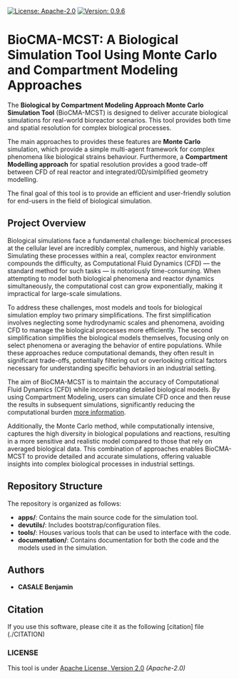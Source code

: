 <div align="left">

  [![License: Apache-2.0](https://img.shields.io/badge/License-Apache-blue.svg)](LICENSE)
  [![Version: 0.9.6](https://img.shields.io/badge/Version-0.9.6-red.svg)](LICENSE)
</div>


# BioCMA-MCST: A Biological Simulation Tool Using Monte Carlo and Compartment Modeling Approaches

The **Biological by Compartment Modeling Approach Monte Carlo Simulation Tool** (BioCMA-MCST) is designed to deliver accurate biological simulations for real-world bioreactor scenarios. This tool provides both time and spatial resolution for complex biological processes.

The main approaches to provides these features are **Monte Carlo** simulation, which provide a simple multi-agent framework for complex phenomena like biological strains behaviour. Furthermore, a **Compartment Modelling approach** for spatial resolution provides a good trade-off between CFD of real reactor and integrated/0D/simlplified geometry modelling.

The final goal of this tool is to provide an efficient and user-friendly solution for end-users in the field of biological simulation.

## Project Overview

Biological simulations face a fundamental challenge: biochemical processes at the cellular level are incredibly complex, numerous, and highly variable. Simulating these processes within a real, complex reactor environment compounds the difficulty, as Computational Fluid Dynamics (CFD) — the standard method for such tasks — is notoriously time-consuming. When attempting to model both biological phenomena and reactor dynamics simultaneously, the computational cost can grow exponentially, making it impractical for large-scale simulations.

To address these challenges, most models and tools for biological simulation employ two primary simplifications. The first simplification involves neglecting some hydrodynamic scales and phenomena, avoiding CFD to manage the biological processes more efficiently. The second simplification simplifies the biological models themselves, focusing only on select phenomena or averaging the behavior of entire populations. While these approaches reduce computational demands, they often result in significant trade-offs, potentially filtering out or overlooking critical factors necessary for understanding specific behaviors in an industrial setting.

The aim of BioCMA-MCST is to maintain the accuracy of Computational Fluid Dynamics (CFD) while incorporating detailed biological models. By using Compartment Modeling, users can simulate CFD once and then reuse the results in subsequent simulations, significantly reducing the computational burden [more information](https://compartment-modelling-tool-codes-tim-1414a41277458b7f47f5759968.gitlab.io/).

Additionally, the Monte Carlo method, while computationally intensive, captures the high diversity in biological populations and reactions, resulting in a more sensitive and realistic model compared to those that rely on averaged biological data. This combination of approaches enables BioCMA-MCST to provide detailed and accurate simulations, offering valuable insights into complex biological processes in industrial settings.

## Repository Structure

The repository is organized as follows:
- **apps/**: Contains the main source code for the simulation tool.
- **devutils/**: Includes bootstrap/configuration files.
- **tools/**: Houses various tools that can be used to interface with the code.
- **documentation/**: Contains documentation for both the code and the models used in the simulation.

## Authors

- **CASALE Benjamin**

## Citation

If you use this software, please cite it as the following [citation] file (./CITATION)


### LICENSE

This tool is under [Apache License, Version 2.0](./LICENSE) *(Apache-2.0)*
